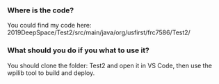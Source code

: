 ### Where is the code?

You could find my code here: 2019DeepSpace/Test2/src/main/java/org/usfirst/frc7586/Test2/

### What should you do if you what to use it?

You should clone the folder: Test2 and open it in VS Code, then use the wpilib tool to build and deploy.
